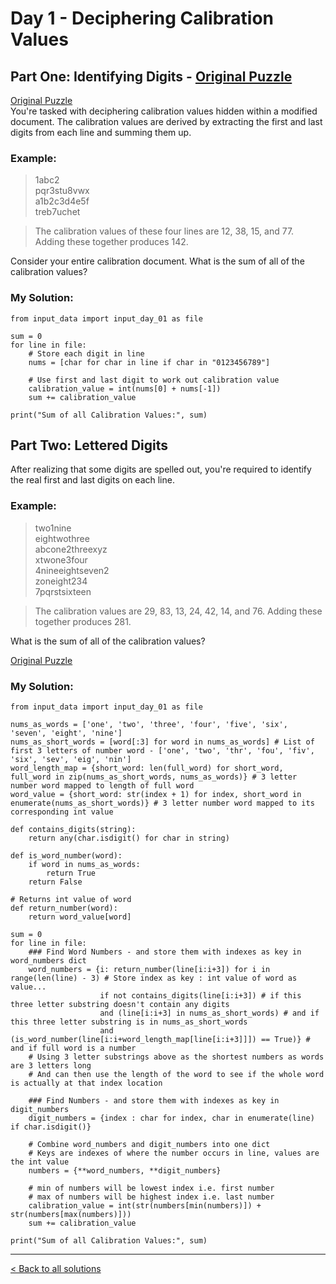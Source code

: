 # Day 1 -  Deciphering Calibration Values

## Part One: Identifying Digits - [Original Puzzle](https://adventofcode.com/2023/day/1)

[Original Puzzle](https://adventofcode.com/2023/day/1)  
You're tasked with deciphering calibration values hidden within a modified document. The calibration values are derived by extracting the first and last digits from each line and summing them up.

### Example:

> 1abc2  
> pqr3stu8vwx  
> a1b2c3d4e5f  
> treb7uchet  

> The calibration values of these four lines are 12, 38, 15, and 77. Adding these together produces 142.

Consider your entire calibration document. What is the sum of all of the calibration values?

### My Solution:
```
from input_data import input_day_01 as file

sum = 0
for line in file:
    # Store each digit in line
    nums = [char for char in line if char in "0123456789"]
    
    # Use first and last digit to work out calibration value
    calibration_value = int(nums[0] + nums[-1])
    sum += calibration_value

print("Sum of all Calibration Values:", sum)
```

## Part Two: Lettered Digits
After realizing that some digits are spelled out, you're required to identify the real first and last digits on each line. 

### Example:

> two1nine  
> eightwothree  
> abcone2threexyz  
> xtwone3four  
> 4nineeightseven2  
> zoneight234  
> 7pqrstsixteen  

> The calibration values are 29, 83, 13, 24, 42, 14, and 76. Adding these together produces 281.

What is the sum of all of the calibration values?

[Original Puzzle](https://adventofcode.com/2023/day/1)  
### My Solution:
```
from input_data import input_day_01 as file

nums_as_words = ['one', 'two', 'three', 'four', 'five', 'six', 'seven', 'eight', 'nine']
nums_as_short_words = [word[:3] for word in nums_as_words] # List of first 3 letters of number word - ['one', 'two', 'thr', 'fou', 'fiv', 'six', 'sev', 'eig', 'nin']
word_length_map = {short_word: len(full_word) for short_word, full_word in zip(nums_as_short_words, nums_as_words)} # 3 letter number word mapped to length of full word
word_value = {short_word: str(index + 1) for index, short_word in enumerate(nums_as_short_words)} # 3 letter number word mapped to its corresponding int value

def contains_digits(string):
    return any(char.isdigit() for char in string)

def is_word_number(word):
    if word in nums_as_words:
        return True
    return False

# Returns int value of word
def return_number(word):
    return word_value[word]

sum = 0
for line in file:
    ### Find Word Numbers - and store them with indexes as key in word_numbers dict
    word_numbers = {i: return_number(line[i:i+3]) for i in range(len(line) - 3) # Store index as key : int value of word as value...
                    if not contains_digits(line[i:i+3]) # if this three letter substring doesn't contain any digits
                    and (line[i:i+3] in nums_as_short_words) # and if this three letter substring is in nums_as_short_words
                    and (is_word_number(line[i:i+word_length_map[line[i:i+3]]]) == True)} # and if full word is a number
    # Using 3 letter substrings above as the shortest numbers as words are 3 letters long
    # And can then use the length of the word to see if the whole word is actually at that index location
    
    ### Find Numbers - and store them with indexes as key in digit_numbers
    digit_numbers = {index : char for index, char in enumerate(line) if char.isdigit()}

    # Combine word_numbers and digit_numbers into one dict
    # Keys are indexes of where the number occurs in line, values are the int value
    numbers = {**word_numbers, **digit_numbers}
            
    # min of numbers will be lowest index i.e. first number
    # max of numbers will be highest index i.e. last number
    calibration_value = int(str(numbers[min(numbers)]) + str(numbers[max(numbers)]))
    sum += calibration_value

print("Sum of all Calibration Values:", sum)
```

---
[< Back to all solutions](https://github.com/codehath/advent-of-code-2023/tree/main)